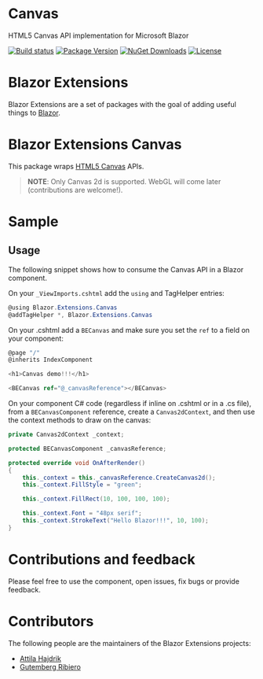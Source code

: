 # Canvas
HTML5 Canvas API implementation for Microsoft Blazor

[![Build status](https://dotnet-ci.visualstudio.com/DotnetCI/_apis/build/status/Blazor-Extensions-Canvas-CI?branch=master)](https://dotnet-ci.visualstudio.com/DotnetCI/_build/latest?definitionId=15&branch=master)
[![Package Version](https://img.shields.io/nuget/v/Blazor.Extensions.Canvas.svg)](https://www.nuget.org/packages/Blazor.Extensions.Canvas)
[![NuGet Downloads](https://img.shields.io/nuget/dt/Blazor.Extensions.Canvas.svg)](https://www.nuget.org/packages/Blazor.Extensions.Canvas)
[![License](https://img.shields.io/github/license/BlazorExtensions/Canvas.svg)](https://github.com/BlazorExtensions/Canvas/blob/master/LICENSE)

# Blazor Extensions

Blazor Extensions are a set of packages with the goal of adding useful things to [Blazor](https://blazor.net).

# Blazor Extensions Canvas

This package wraps [HTML5 Canvas](https://developer.mozilla.org/en-US/docs/Web/HTML/Element/canvas) APIs. 

> **NOTE**: Only Canvas 2d is supported. WebGL will come later (contributions are welcome!).

# Sample

## Usage

The following snippet shows how to consume the Canvas API in a Blazor component.

On your `_ViewImports.cshtml` add the `using` and TagHelper entries:

```c#
@using Blazor.Extensions.Canvas
@addTagHelper *, Blazor.Extensions.Canvas
```

On your .cshtml add a `BECanvas` and make sure you set the `ref` to a field on your component:

```c#
@page "/"
@inherits IndexComponent

<h1>Canvas demo!!!</h1>

<BECanvas ref="@_canvasReference"></BECanvas>
```

On your component C# code (regardless if inline on .cshtml or in a .cs file), from a `BECanvasComponent` reference, create a `Canvas2dContext`, and then use the context methods to draw on the canvas: 

```c#
private Canvas2dContext _context;

protected BECanvasComponent _canvasReference;

protected override void OnAfterRender()
{
    this._context = this._canvasReference.CreateCanvas2d();
    this._context.FillStyle = "green";

    this._context.FillRect(10, 100, 100, 100);

    this._context.Font = "48px serif";
    this._context.StrokeText("Hello Blazor!!!", 10, 100);
}
```

# Contributions and feedback

Please feel free to use the component, open issues, fix bugs or provide feedback.

# Contributors

The following people are the maintainers of the Blazor Extensions projects:

- [Attila Hajdrik](https://github.com/attilah)
- [Gutemberg Ribiero](https://github.com/galvesribeiro)


